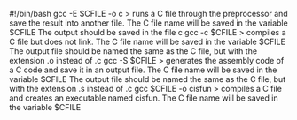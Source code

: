 #!/bin/bash
gcc -E $CFILE -o c > runs a C file through the preprocessor and save the result into another file.
                     The C file name will be saved in the variable $CFILE
                     The output should be saved in the file c
gcc -c $CFILE > compiles a C file but does not link.
                The C file name will be saved in the variable $CFILE
                The output file should be named the same as the C file, but with the extension .o instead of .c
gcc -S $CFILE > generates the assembly code of a C code and save it in an output file.
                The C file name will be saved in the variable $CFILE
                The output file should be named the same as the C file, but with the extension .s instead of .c
gcc $CFILE -o cisfun > compiles a C file and creates an executable named cisfun.
                       The C file name will be saved in the variable $CFILE
